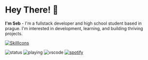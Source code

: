# Hey There! 👋
**I'm Seb** - I'm a fullstack developer and high school student based in prague. I'm interested in development, learning, and building thriving projects.

[![SkillIcons](https://skillicons.dev/icons?i=java,js,ts,html,css,nodejs,tailwind,apple,pr,ps)](https://skillicons.dev)<br/>

![status](https://nocache.advaith.workers.dev?url=https://img.shields.io/endpoint?url=https://dev.discordprofiles.me/api/badge/status/534672850599280670?simple=true)
![playing](https://nocache.advaith.workers.dev?url=https://img.shields.io/endpoint?url=https://dev.discordprofiles.me/api/badge/playing/534672850599280670)
![vscode](https://nocache.advaith.workers.dev?url=https://img.shields.io/endpoint?url=https://dev.discordprofiles.me/api/badge/vscode/534672850599280670)
[![spotify](https://nocache.advaith.workers.dev?url=https://img.shields.io/endpoint?url=https://dev.discordprofiles.me/api/badge/spotify/534672850599280670)](https://dev.discordprofiles.me/openspotify/534672850599280670)
